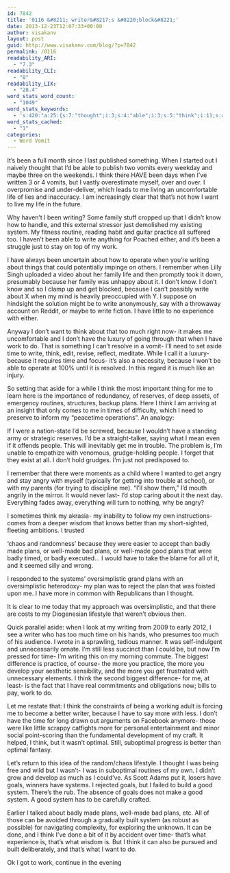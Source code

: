 ```yaml
---
id: 7842
title: '0116 &#8211; writer&#8217;s &#8220;block&#8221;'
date: 2013-12-23T12:07:33+00:00
author: visakanv
layout: post
guid: http://www.visakanv.com/blog/?p=7842
permalink: /0116
readability_ARI:
  - "7.3"
readability_CLI:
  - "8"
readability_LIX:
  - "28.4"
word_stats_word_count:
  - "1049"
word_stats_keywords:
  - 's:420:"a:25:{s:7:"thought";i:3;s:4:"able";i:3;s:5:"think";i:11;s:4:"life";i:3;s:4:"want";i:3;s:7:"writing";i:4;s:6:"family";i:3;s:4:"know";i:3;s:4:"just";i:3;s:6:"system";i:5;s:8:"practice";i:3;s:5:"write";i:5;s:4:"work";i:4;s:7:"because";i:7;s:5:"aside";i:3;s:4:"time";i:6;s:5:"plans";i:7;s:5:"angry";i:3;s:6:"better";i:3;s:5:"badly";i:4;s:4:"made";i:5;s:4:"well";i:3;s:4:"good";i:4;s:14:"oversimplistic";i:3;s:5:"goals";i:3;}";'
word_stats_cached:
  - "1"
categories:
  - Word Vomit
---
```

It&#8217;s been a full month since I last published something. When I started out I naively thought that I&#8217;d be able to publish two vomits every weekday and maybe three on the weekends. I think there HAVE been days when I&#8217;ve written 3 or 4 vomits, but I vastly overestimate myself, over and over. I overpromise and under-deliver, which leads to me living an uncomfortable life of lies and inaccuracy. I am increasingly clear that that&#8217;s not how I want to live my life in the future.

Why haven&#8217;t I been writing? Some family stuff cropped up that I didn&#8217;t know how to handle, and this external stressor just demolished my existing system. My fitness routine, reading habit and guitar practice all suffered too. I haven&#8217;t been able to write anything for Poached either, and it&#8217;s been a struggle just to stay on top of my work.

I have always been uncertain about how to operate when you&#8217;re writing about things that could potentially impinge on others. I remember when Lilly Singh uploaded a video about her family life and then promptly took it down, presumably because her family was unhappy about it. I don&#8217;t know. I don&#8217;t know and so I clamp up and get blocked, because I can&#8217;t possibly write about X when my mind is heavily preoccupied with Y. I suppose on hindsight the solution might be to write anonymously, say with a throwaway account on Reddit, or maybe to write fiction. I have little to no experience with either.

Anyway I don&#8217;t want to think about that too much right now- it makes me uncomfortable and I don&#8217;t have the luxury of going through that when I have work to do. That is something I can&#8217;t resolve in a vomit- I&#8217;ll need to set aside time to write, think, edit, revise, reflect, meditate. While I call it a luxury- because it requires time and focus- it&#8217;s also a necessity, because I won&#8217;t be able to operate at 100% until it is resolved. In this regard it is much like an injury.

So setting that aside for a while I think the most important thing for me to learn here is the importance of redundancy, of reserves, of deep assets, of emergency routines, structures, backup plans. Here I think I am arriving at an insight that only comes to me in times of difficulty, which I need to preserve to inform my &#8220;peacetime operations&#8221;. An analogy:

If I were a nation-state I&#8217;d be screwed, because I wouldn&#8217;t have a standing army or strategic reserves. I&#8217;d be a straight-talker, saying what I mean even if it offends people. This will inevitably get me in trouble. The problem is, I&#8217;m unable to empathize with venomous, grudge-holding people. I forget that they exist at all. I don&#8217;t hold grudges. I&#8217;m just not predisposed to.

I remember that there were moments as a child where I wanted to get angry and stay angry with myself (typically for getting into trouble at school), or with my parents (for trying to discipline me). &#8220;I&#8217;ll show them,&#8221; I&#8217;d mouth angrily in the mirror. It would never last- I&#8217;d stop caring about it the next day. Everything fades away, everything will turn to nothing, why be angry?

I sometimes think my akrasia- my inability to follow my own instructions- comes from a deeper wisdom that knows better than my short-sighted, fleeting ambitions. I trusted
  
&#8216;chaos and randomness&#8217; because they were easier to accept than badly made plans, or well-made bad plans, or well-made good plans that were badly timed, or badly executed&#8230; I would have to take the blame for all of it, and it seemed silly and wrong.

I responded to the systems&#8217; oversimplistic grand plans with an oversimplistic heterodoxy- my plan was to reject the plan that was foisted upon me. I have more in common with Republicans than I thought.

It is clear to me today that my approach was oversimplistic, and that there are costs to my Diogenesian lifestyle that weren&#8217;t obvious then.

Quick parallel aside: when I look at my writing from 2009 to early 2012, I see a writer who has too much time on his hands, who presumes too much of his audience. I wrote in a sprawling, tedious manner. It was self-indulgent and unnecessarily ornate. I&#8217;m still less succinct than I could be, but now I&#8217;m pressed for time- I&#8217;m writing this on my morning commute. The biggest difference is practice, of course- the more you practice, the more you develop your aesthetic sensibility, and the more you get frustrated with unnecessary elements. I think the second biggest difference- for me, at least- is the fact that I have real commitments and obligations now; bills to pay, work to do.

Let me restate that: I think the constraints of being a working adult is forcing me to become a better writer, because I have to say more with less. I don&#8217;t have the time for long drawn out arguments on Facebook anymore- those were like little scrappy catfights more for personal entertainment and minor social point-scoring than the fundamental development of my craft. It helped, I think, but it wasn&#8217;t optimal. Still, suboptimal progress is better than optimal fantasy.

Let&#8217;s return to this idea of the random/chaos lifestyle. I thought I was being free and wild but I wasn&#8217;t- I was in suboptimal routines of my own. I didn&#8217;t grow and develop as much as I could&#8217;ve. As Scott Adams put it, losers have goals, winners have systems. I rejected goals, but I failed to build a good system. There&#8217;s the rub. The absence of goals does not make a good system. A good system has to be carefully crafted.

Earlier I talked about badly made plans, well-made bad plans, etc. All of those can be avoided through a gradually built system (as robust as possible) for navigating complexity, for exploring the unknown. It can be done, and I think I&#8217;ve done a bit of it by accident over time- that&#8217;s what experience is, that&#8217;s what wisdom is. But I think it can also be pursued and built deliberately, and that&#8217;s what I want to do.

Ok I got to work, continue in the evening